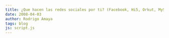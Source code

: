 ```yaml
---
title: ¿Que hacen las redes sociales por ti? (Facebook, Hi5, Orkut, MySpace)
date: 2008-04-03
author: Rodrigo Amaya
tags: blog
js: script.js
---
```


